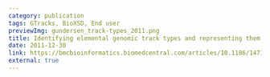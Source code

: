 ```yaml
---
category: publication
tags: GTracks, BioXSD, End user
previewImg: gundersen_track-types_2011.png
title: Identifying elemental genomic track types and representing them uniformly
date: 2011-12-30
link: https://bmcbioinformatics.biomedcentral.com/articles/10.1186/1471-2105-12-494
external: true
---
```

